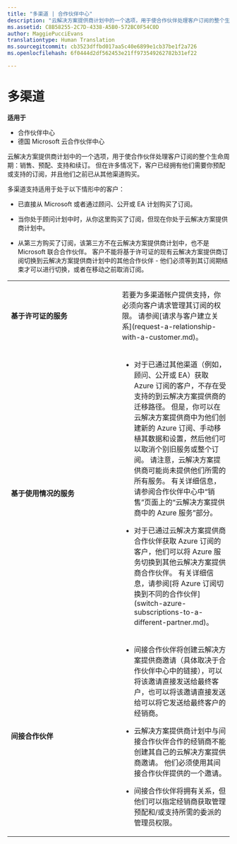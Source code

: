 ```yaml
---
title: "多渠道 | 合作伙伴中心"
description: "云解决方案提供商计划中的一个选项，用于使合作伙伴处理客户订阅的整个生命周期（包括销售、预配、支持和续订）。"
ms.assetid: C8B58255-2C7D-4338-A5B0-572BC0F54C0D
author: MaggiePucciEvans
translationtype: Human Translation
ms.sourcegitcommit: cb3523dffbd017aa5c40e6899e1cb37be1f2a726
ms.openlocfilehash: 6f0444d2df562453e21ff973549262782b31ef22

---
```


# 多渠道

**适用于**

-  合作伙伴中心
-  德国 Microsoft 云合作伙伴中心

云解决方案提供商计划中的一个选项，用于使合作伙伴处理客户订阅的整个生命周期：销售、预配、支持和续订。 但在许多情况下，客户已经拥有他们需要你预配或支持的订阅，并且他们之前已从其他渠道购买。

多渠道支持适用于处于以下情形中的客户：

-   已直接从 Microsoft 或者通过顾问、公开或 EA 计划购买了订阅。

-   当你处于顾问计划中时，从你这里购买了订阅，但现在你处于云解决方案提供商计划中。

-   从第三方购买了订阅，该第三方不在云解决方案提供商计划中，也不是 Microsoft 联合合作伙伴。 客户不能将基于许可证的现有云解决方案提供商订阅切换到云解决方案提供商计划中的其他合作伙伴 - 他们必须等到其订阅期结束才可以进行切换，或者在移动之前取消订阅。

<table>
<colgroup>
<col width="50%" />
<col width="50%" />
</colgroup>
<tbody>
<tr class="odd">
<td><p><strong>基于许可证的服务</strong></p></td>
<td><p>若要为多渠道帐户提供支持，你必须向客户请求管理其订阅的权限。 请参阅[请求与客户建立关系](request-a-relationship-with-a-customer.md)。</p></td>
</tr>
<tr class="even">
<td><p><strong>基于使用情况的服务</strong></p></td>
<td><ul>
<li><p>对于已通过其他渠道（例如，顾问、公开或 EA）获取 Azure 订阅的客户，不存在受支持的到云解决方案提供商的迁移路径。 但是，你可以在云解决方案提供商中为他们创建新的 Azure 订阅、手动移植其数据和设置，然后他们可以取消个别旧服务或整个订阅。 请注意，云解决方案提供商可能尚未提供他们所需的所有服务。 有关详细信息，请参阅合作伙伴中心中“销售”<strong></strong>页面上的“云解决方案提供商中的 Azure 服务”<strong></strong>部分。</p></li>
<li><p>对于已通过云解决方案提供商合作伙伴获取 Azure 订阅的客户，他们可以将 Azure 服务切换到其他云解决方案提供商合作伙伴。 有关详细信息，请参阅[将 Azure 订阅切换到不同的合作伙伴](switch-azure-subscriptions-to-a-different-partner.md)。</p></li>
</ul></td>
</tr>
<tr class="odd">
<td><p><strong>间接合作伙伴</strong></p></td>
<td><ul>
<li><p>间接合作伙伴将创建云解决方案提供商邀请（具体取决于合作伙伴中心中的链接），可以将该邀请直接发送给最终客户，也可以将该邀请直接发送给可以将它发送给最终客户的经销商。</p></li>
<li><p>云解决方案提供商计划中与间接合作伙伴合作的经销商不能创建其自己的云解决方案提供商邀请。 他们必须使用其间接合作伙伴提供的一个邀请。</p></li>
<li><p>间接合作伙伴将拥有关系，但他们可以指定经销商获取管理预配和/或支持所需的委派的管理员权限。</p></li>
</ul></td>
</tr>
</tbody>
</table>

 

 

 






<!--HONumber=Jan17_HO2-->


